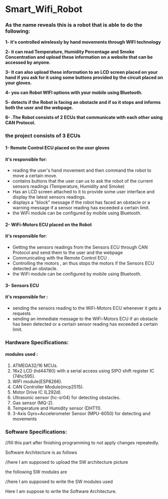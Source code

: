 # Smart_Wifi_Robot
### As the name reveals this is a robot that is able to do the following:

**1-  it's controlled wirelessly by hand movements through WIFI technology**

**2- it can read Temperature, Humidity Percentage and Smoke Concentration and upload these information  on a website that can be accessed by anyone.**

**3- It can also upload these information to an LCD screen placed on your hand if you ask for it using some buttons provided by the circuit placed on your gloves.**

**4- you can Robot WIFI options with your mobile using Bluetooth.**

**5- detects if the Robot is facing an obstacle and if so it stops and informs both the user and the webpage.**

**6- .The Robot consists of 2 ECUs that communicate with each other using CAN Protocol.** 



### the project consists of 3 ECUs

#### **1- Remote Control ECU placed on the user gloves** 

####  it's responsible for:

- reading the user's hand movement and then command the robot to move a certain move. 
- contains buttons that the user can us to ask the robot of the current sensors readings (Temperature, Humidity and Smoke)
- Has an LCD screen attached to it to provide some user interface and display the latest sensors readings.
- displays a "block" message if the robot has faced an obstacle or a warning message if a sensor reading has exceeded a certain limit.
-  the WiFi module can be configured by mobile using Bluetooth. 

#### 2- WiFi-Motors ECU placed on the Robot

#### it's responsible for:

- Getting the sensors readings from the Sensors ECU through CAN Protocol and send them to the user and the webpage
- Communicating with the Remote Control ECU .
- Controlling the motors , an thus stops the motors if the Sensors ECU detected an obstacle.
-  the WiFi module can be configured by mobile using Bluetooth. 

#### 3- Sensors ECU

#### it's responsible for :

- sending the sensors reading to the WiFi-Motors ECU whenever it gets a requests
- sending an immediate message to the WiFi-Motors ECU if an obstacle has been detected or a certain sensor reading has exceeded a certain limit.



### Hardware Specifications:

#### modules used :

1. ATMEGA32/16 MCUs.
2. 16x2 LCD (hd44780) with a serial access using SIPO shift register IC (74hc595). 
3. WIFI module(ESP8266).
4. CAN Controller Module(mcp2515).
5. Motor Drive IC (L292d).
6. Ultrasonic sensor (hc-sr04) for detecting obstacles.
7. Gas sensor (MQ-2). 
8. Temperature and Humidity sensor (DHT11).
9. 3-Axis Gyro+Accelerometer Sensor (MPU-6050) for detecting and movements


### Software Specifications:

//fill this part after finishing programming to not apply changes repeatedly.    

Software Architecture is as follows

//here I am supposed to upload the SW architecture picture 

the following SW modules are

//here I am supposed to write the SW modules used 

Here I am suppose to write the Software Architecture.

